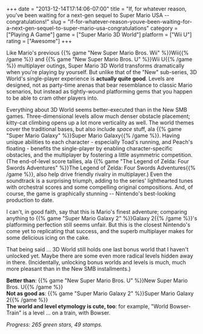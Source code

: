 +++
date = "2013-12-14T17:14:06-07:00"
title = "If, for whatever reason, you've been waiting for a next-gen sequel to Super Mario USA -- congratulations!"
slug = "if-for-whatever-reason-youve-been-waiting-for-a-next-gen-sequel-to-super-mario-usa-congratulations"
category = ["Playing A Game"]
game = ["Super Mario 3D World"]
platform = ["Wii U"]
rating = ["Awesome"]
+++

Like Mario's previous {{% game "New Super Mario Bros. Wii" %}}Wii{{% /game %}} and {{% game "New Super Mario Bros. U" %}}Wii U{{% /game %}} multiplayer outings, Super Mario 3D World transforms dramatically when you're playing by yourself.  But unlike that of the "New" sub-series, 3D World's single-player experience is <b>actually quite good</b>.  Levels are designed, not as party-time arenas that bear resemblance to classic Mario scenarios, but instead as tightly-wound platforming gems that you happen to be able to cram other players into.

Everything about 3D World seems better-executed than in the New SMB games.  Three-dimensional levels allow much denser obstacle placement; kitty-cat climbing opens up a lot more verticality as well.  The world themes cover the traditional bases, but also include <i>space</i> stuff, ala {{% game "Super Mario Galaxy" %}}Super Mario Galaxy{{% /game %}}.  Having unique abilities to each character - especially Toad's running, and Peach's floating - benefits the single-player by enabling character-specific obstacles, and the multiplayer by fostering a little asymmetric competition.  (The end-of-level score tallies, ala {{% game "The Legend of Zelda: Four Swords Adventures" %}}The Legend of Zelda: Four Swords Adventures{{% /game %}}, also help drive friendly rivalry in multiplayer.)  Even the soundtrack is a surprising triumph, adding to the series' lighthearted tunes with orchestral scores and some compelling original compositions.  And, of course, the game is graphically stunning -- Nintendo's best-looking production to date.

I can't, in good faith, say that this is Mario's finest adventure; comparing anything to {{% game "Super Mario Galaxy 2" %}}Galaxy 2{{% /game %}}'s platforming perfection still seems unfair.  But this is the closest Nintendo's come yet to replicating that success, and the superb multiplayer makes for some delicious icing on the cake.

That being said ... 3D World still holds one last bonus world that I haven't unlocked yet.  Maybe there are some even more radical levels hidden away in there.  (Incidentally, unlocking bonus worlds and levels is much, much more pleasant than in the New SMB installments.)

<b>Better than</b>: {{% game "New Super Mario Bros. U" %}}New Super Mario Bros. U{{% /game %}}  
<b>Not as good as</b>: {{% game "Super Mario Galaxy 2" %}}Super Mario Galaxy 2{{% /game %}}  
<b>The world and level etymology is cute, too</b>: for example, "World Bowser-Train" is a level ... on a train, with Bowser.

<i>Progress: 265 green stars, 49 stamps.</i>

